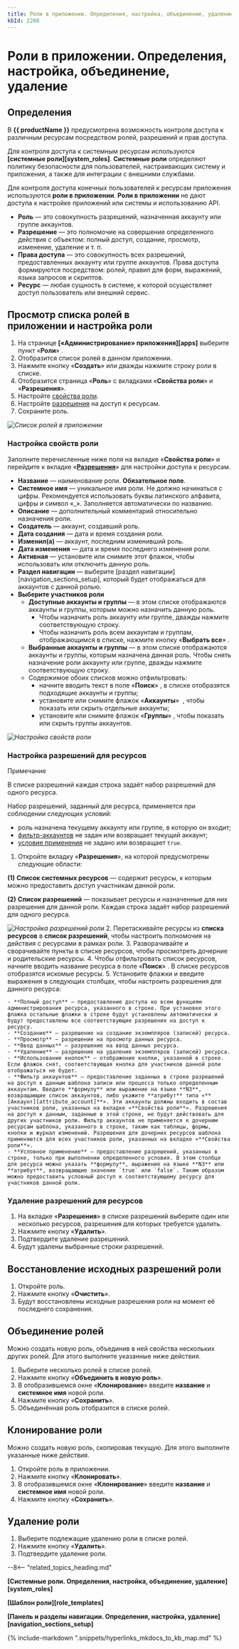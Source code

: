 ```yaml
---
title: Роли в приложении. Определения, настройка, объединение, удаление
kbId: 2208
---
```


# Роли в приложении. Определения, настройка, объединение, удаление

## Определения

В **{{ productName }}** предусмотрена возможность контроля доступа к различным ресурсам посредством ролей, разрешений и прав доступа.

Для контроля доступа к системным ресурсам используются **[системные роли][system_roles]**. **Системные роли** определяют политику безопасности для пользователей, настраивающих систему и приложения, а также для интеграции с внешними службами.

Для контроля доступа конечных пользователей к ресурсам приложения используются **роли в приложении**. **Роли в приложении** не дают доступа к настройке приложений или системы и использованию API.

- **Роль** — это совокупность разрешений, назначенная аккаунту или группе аккаунтов.
- **Разрешение** — это полномочие на совершение определенного действия с объектом: полный доступ, создание, просмотр, изменение, удаление и т. п.
- **Права доступа** — это совокупность всех разрешений, предоставленных аккаунту или группе аккаунтов. Права доступа формируются посредством: ролей, правил для форм, выражений, языка запросов и скриптов.
- **Ресурс** — любая сущность в системе, к которой осуществляет доступ пользователь или внешний сервис.

## Просмотр списка ролей в приложении и настройка роли

1. На странице **[«Администрирование» приложения][apps]** выберите пункт «**Роли**» *‌*.
2. Отобразится список ролей в данном приложении.
3. Нажмите кнопку «**Создать**» или дважды нажмите строку роли в списке.
4. Отобразится страница «**Роль**» с вкладками «**Свойства роли**» и «**Разрешения**».
5. Настройте [свойства роли](#настройка-свойств-роли).
6. Настройте [разрешения](#настройка-разрешений-для-ресурсов) на доступ к ресурсам.
7. Сохраните роль.

_![Список ролей в приложении](https://kb.comindware.ru/assets/role_list.png)_

### Настройка свойств роли

Заполните перечисленные ниже поля на вкладке «**Свойства роли**» и перейдите к вкладке «[**Разрешения**](#настройка-разрешений-для-ресурсов)» для настройки доступа к ресурсам.

- **Название** — наименование роли. **Обязательное поле**.
- **Системное имя** — уникальное имя роли. Не должно начинаться с цифры. Рекомендуется использовать буквы латинского алфавита, цифры и символ «\_». Заполняется автоматически по названию.
- **Описание** — дополнительный комментарий относительно назначения роли.
- **Создатель** — аккаунт, создавший роль.
- **Дата создания** — дата и время создания роли.
- **Изменил(а)** — аккаунт, последним изменивший роль.
- **Дата изменения** — дата и время последнего изменения роли.
- **Активная** — установите или снимите этот флажок, чтобы использовать или отключить данную роль.
- **Раздел навигации** — выберите [раздел навигации][navigation_sections_setup], который будет отображаться для аккаунтов с данной ролью.
- **Выберите участников роли**
    - **Доступные аккаунты и группы** — в этом списке отображаются аккаунты и группы, которым можно назначить данную роль.
        - Чтобы назначить роль аккаунту или группе, дважды нажмите соответствующую строку.
        - Чтобы назначить роль всем аккаунтам и группам, отображающимся в списке, нажмите кнопку «**Выбрать все**» *‌*.
    - **Выбранные аккаунты и группы** — в этом списке отображаются аккаунты и группы, которым назначена данная роль. Чтобы снять назначение роли аккаунту или группе, дважды нажмите соответствующую строку.
    - Содержимое обоих списков можно отфильтровать:
        - начните вводить текст в поле «**Поиск**» *‌*, в списке отобразятся подходящие аккаунты и группы;
        - установите или снимите флажок «**Аккаунты**» *‌* , чтобы показать или скрыть отдельные аккаунты;
        - установите или снимите флажок «**Группы**» *‌*, чтобы показать или скрыть группы аккаунтов.

_![Настройка свойств роли](https://kb.comindware.ru/assets/role_properties.png)_

### Настройка разрешений для ресурсов

Примечание

В списке разрешений каждая строка задаёт набор разрешений для одного ресурса.

Набор разрешений, заданный для ресурса, применяется при соблюдении следующих условий:

- роль назначена текущему аккаунту или группе, в которую он входит;
- [фильтр-аккаунтов](#account-filter) не задан или возвращает текущий аккаунт;
- [условие применения](#conditional-application) не задано или возвращает `true`.

1. Откройте вкладку «**Разрешения**», на которой предусмотрены следующие области:

**(1)** **Список системных ресурсов** — содержит ресурсы, к которым можно предоставить доступ участникам данной роли.

**(2)** **Список разрешений** — показывает ресурсы и назначенные для них разрешения для данной роли. Каждая строка задаёт набор разрешений для одного ресурса.

_![Настройка разрешений роли](https://kb.comindware.ru/assets/role_permissions.png)_
2. Перетаскивайте ресурсы из **списка ресурсов** в **список разрешений**, чтобы настроить полномочия на действия с ресурсами в рамках роли.
3. Разворачивайте и сворачивайте пункты в списке ресурсов, чтобы просмотреть дочерние и родительские ресурсы.
4. Чтобы отфильтровать список ресурсов, начните вводить название ресурса в поле «**Поиск**» *‌*. В списке ресурсов отобразятся искомые ресурсы.
5. Установите флажки и введите выражения в следующих столбцах, чтобы настроить разрешения для данного ресурса:

    - **Полный доступ** — предоставление доступа ко всем функциям администрирования ресурса, указанного в строке. При установке этого флажка остальные флажки в строке будут установлены автоматически и будут предоставлены все соответствующие разрешения на доступ к ресурсу.
    - **Создание** — разрешение на создание экземпляров (записей) ресурса.
    - **Просмотр** — разрешение на просмотр данных ресурса.
    - **Ввод данных** — разрешение на ввод данных ресурса.
    - **Удаление** — разрешение на удаление экземпляров (записей) ресурса.
    - **Использование кнопок** — отображение кнопки, указанной в строке. Если флажок снят, соответствующая кнопка для участников данной роли отображаться не будет.
    - **Фильтр аккаунтов** — предоставление заданных в строке разрешений на доступ к данным шаблона записи или процесса только определенным аккаунтам. Введите **формулу** или выражение на языке **N3**, возвращающие список аккаунтов, либо укажите **атрибут** типа «**[Аккаунт][attribute_account]**». Эти аккаунты должны входить в состав участников роли, указанных на вкладке «**Свойства роли**». Разрешения на доступ к данным, заданные в этой строке, не будут действовать для других участников роли. Фильтр аккаунтов не применяется к дочерним ресурсам шаблона, указанного в строке, таким как таблицы, формы, кнопки и журнал изменений. Разрешения для дочерних ресурсов шаблона применяются для всех участников роли, указанных на вкладке «**Свойства роли**».
    - **Условное применение** — предоставление разрешений, указанных в строке, только при выполнении определенного условия. В этом столбце для ресурса можно указать **формулу**, выражение на языке **N3** или **атрибут**, возвращающие значение `true` или `false`. Таким образом можно предоставить условный доступ к соответствующему ресурсу для участников данной роли.

### Удаление разрешений для ресурсов

1. На вкладке «**Разрешения**» в списке разрешений выберите один или несколько ресурсов, разрешения для которых требуется удалить.
2. Нажмите кнопку «**Удалить**».
3. Подтвердите удаление разрешений.
4. Будут удалены выбранные строки разрешений.

## Восстановление исходных разрешений роли

1. Откройте роль.
2. Нажмите кнопку «**Очистить**».
3. Будут восстановлены исходные разрешения роли на момент её последнего сохранения.

## Объединение ролей

Можно создать новую роль, объединив в ней свойства нескольких других ролей. Для этого выполните указанные ниже действия.

1. Выберите несколько ролей в списке ролей.
2. Нажмите кнопку «**Объединить в новую роль**».
3. В отобразившемся окне «**Клонирование**» введите **название** и **системное имя** новой роли.
4. Нажмите кнопку «**Сохранить**».
5. Объединённая роль отобразится в списке ролей.

## Клонирование роли

Можно создать новую роль, скопировав текущую. Для этого выполните указанные ниже действия.

1. Откройте роль в приложении.
2. Нажмите кнопку «**Клонировать**».
3. В отобразившемся окне «**Клонирование**» введите **название** и **системное имя** новой роли.
4. Нажмите кнопку «**Сохранить**».

## Удаление роли

1. Выберите подлежащие удалению роли в списке ролей.
2. Нажмите кнопку «**Удалить**».
3. Подтвердите удаление роли.

--8<-- "related_topics_heading.md"

**[Системные роли. Определения, настройка, объединение, удаление][system_roles]**

**[Шаблон роли][role_templates]**

**[Панель и разделы навигации. Определения, настройка, удаление][navigation_sections_setup]**

{% include-markdown ".snippets/hyperlinks_mkdocs_to_kb_map.md" %}
